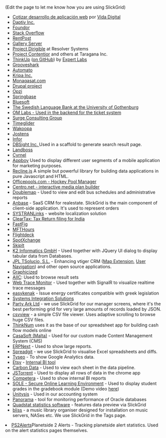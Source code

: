 (Edit the page to let me know how you are using SlickGrid)

<ul>
<li><a href="https://vidadigital.com.mx/es/servicio/fábrica-de-software/cotizar-desarrollo-de-aplicación-web/" target="_blank">Cotizar desarrollo de aplicación web</a> por <a href="https://vidadigital.com.mx/" target="_blank">Vida Digital</a></li>
<li><a href="http://www.daptiv.com" target="_blank">Daptiv Inc.</a></li>

<li><a href="http://www.foundor.com" target="_blank">Foundor</a></li>
<li><a href="http://odata.stackexchange.com" target="_blank">Stack Overflow</a></li>
<li><a href="http://rentpost.com" target="_blank">RentPost</a></li>
<li><a href="http://www.galleryserverpro.com" target="_blank">Gallery Server</a></li>
<li><a href="http://projectdirigible.com/">Project Dirigible</a> at Resolver Systems</li>
<li><a href="http://contentior.com/">Project Contentior</a> and others at Taragana Inc.</li>
<li><a href="http://thinkupapp.com/">ThinkUp</a> (<a href="http://github.com/ginatrapani/thinkup">on GitHub</a>) by <a href="http://expertlabs.org/">Expert Labs</a></li>
<li><a href="http://listen.grooveshark.com" target="_blank">Grooveshark</a></li>
<li><a href="http://automa.to" target="_blank">Automato</a></li>
<li><a href="http://www.kripa.com" target="_blank">Kripa Inc.</a></li>
<li><a href="http://www.monaqasat.com" target="_blank">Monaqasat.com</a></li>
<li><a href="http://drupal.org/project/slickgrid" target="_blank">Drupal project</a></li>
<li><a href="http://www.opzi.com" target="_blank">Opzi</a></li>
<li><a href="http://www.springbase.com" target="_blank">Springbase</a></li>
<li><a href="http://www.bluesoft.com.br" target="_blank">Bluesoft</a></li>
<li><a href="http://spraakbanken.gu.se/korp/" target="_blank">The Swedish Language Bank at the University of Gothenburg</a>
<li><a href="http://www.om-manager.com" target="_blank">OM Labs - Used in the backend for the ticket system</a></li>
<li><a href="http://www.surgeforward.com/" target="_blank">Surge Consulting Group</a></li>
<li><a href="http://www.timeglider.com/" target="_blank">Timeglider</a></li>
<li><a href="http://www.wakoopa.com/" target="_blank">Wakoopa</a></li>
<li><a href="http://www.jostens.com/" target="_blank">Jostens</a></li>
<li><a href="http://www.infor.com/" target="_blank">Infor</a></li>
<li><a href="http://www.dbsight.net" target="_blank">DBSight Inc. </a> Used in a scaffold to generate search result page.</li>
<li><a href="http://www.landboss.com" target="_blank">Landboss</a></li>
<li><a href="http://www.cyrnel.com" target="_blank">Cyrnel</a></li>
<li><a href="https://www.appboy.com" target="_blank">Appboy</a> Used to display different user segments of a mobile application for marketing purposes.</li>
<li><a href="http://reclinejs.com/" target="_blank">Recline.js</a> A simple but powerful library for building data applications in pure Javascript and HTML.</li>
<li><a href="http://www.officepools.com" target="_blank">Officepools.com - Hockey Pool Manager</a></li>
<li><a href="http://www.centro.net" target="_blank">Centro.net - interactive media plan builder</a></li>
<li><a href="http://www.doublemap.com" target="_blank">Doublemap</a> - Used to view and edit bus schedules and administrative reports</li>
<li><a href="http://www.anbase.ru" target="_blank">Anbase</a> - SaaS CRM for realestate. SlickGrid is the main component of client-side application. It's used to represent orders </li>
<li><a href="http://www.systranlinks.com" target="_blank">SYSTRANLinks</a> - website localization solution</li>
<li><a href="http://cleartax.in" target="_blank">ClearTax: Tax Return filing for India</a></li>
<li><a href="http://www.fastfig.com" target="_blank">FastFig</a></li>
<li><a href="https://www.mfthours.com" target="_blank">MFTHours</a></li>
<li><a href="http://flightdeckapp.com" target="_blank">Flightdeck</a></li>
<li><a href="https://www.spotxchange.com" target="_blank">SpotXchange</a></li>
<li><a href="https://www.skipit.com" target="_blank">SkipIt</a></li>
<li><a href="http://www.k2informatics.ch/" target="_blank">K2 Informatics GmbH</a> - Used together with JQuery UI dialog to display tabular data from Databases.</li>
<li><a href="http://www.tsolucio.com/" target="_blank">JPL TSolucio, S.L.</a> - Enhancing vtiger CRM (<a href="http://crmevolutivo.com/doku.php/es:mapenhancements" target="_blank">Map Extension</a>, <a href="http://crmevolutivo.com/doku.php/es:evvtusernav" target="_blank">User Navigation</a>) and other open source applications.</li>
<li><a href="http://www.graphicized.com" target="_blank">Graphicized</a></li>
<li><a href="http://aiic.net/directories/interpreters/byLanguagePairs/from/1/into/2/english-french" target="_blank">AIIC</a>: Used to browse result sets</li>
<li><a href="https://github.com/berndku/webtracemonitor" target="_blank">Web Trace Monitor</a> - Used together with SignalR to visualize realtime trace messages</li>
<li><a href="http://www.easykenak.gr" target="_blank">easykenak</a> - Issue energy certificates compatible with greek legislation</li>
<li><a href="http://sis.lt/en/" target="_blank">Systems Integration Solutions</a></li>
<li><a href="http://www.partyark.co.uk" target="_blank">Party Ark Ltd</a> - we use SlickGrid
for our manager screens, where it's the best performing grid for very large amounts of records
loaded by JSON.</li>
<li><a href="https://github.com/antonycourtney/csvview">csvview</a> - a simple CSV file viewer.  Uses adaptive scrolling to browse huge CSV files.</li>
<li><a href="http://www.thinknum.com/cashflowmodel" target="_blank">ThinkNum</a> uses it as the base of our spreadsheet app for building cash flow models online</li>
<li><a href="http://www.casasoft.com.mt" title="Web design and development from Malta and Europe - Web Applications, Rich Interface Applications (RIA), Interactive HTML5 &amp; Flash Development, Content Management Systems (CMS)" target="_blank">CasaSoft (Malta)</a> - Used for our custom made Content Management System (CMS)</li>
<li><a href="http://https://github.com/webnotes/erpnext">ERPNext</a> - Used to show large reports.</li>
<li><a href="http://www.spreadgit.com">Spreadgit</a> - we use SlickGrid to visualise Excel spreadsheets and diffs.</li>
<li><a href="http://www.tyseo.net">Tyseo</a> - To show Google Analytics data.</li>
<li><a href="http://www.etsy.com">Etsy</a> - <a href="http://bit.ly/1amUycG">Internal BI tool</a></li>
<li><a href="http://carbondata.us">Carbon Data</a> - Used to view each sheet in the data pipeline.</li>
<li><a href="http://jstorrent.com">JSTorrent</a> - Used to display all rows of data in the chrome app</li>
<li><a href="http://competera.net">Competera</a> - Used to show internal BI reports</li>
<li><a href="https://sole.hsc.wvu.edu/">SOLE - Secure Online Learning Environment</a> - Used to display student grades in the gradebook module (Demo video <a href="http://screencast.com/t/deFmbkLVgf">here</a>)</li>
<li><a href="http://www.unitysis.com/">Unitysis</a> - Used in our accounting system</li>
<li><a href="https://github.com/rammpeter/Panorama">Panorama</a> - tool for monitoring performance of Oracle databases</li>
<li><a href="https://stat.tetragy.com/operation/scatterplot">Quadstat statistics software</a> - features data preview via SlickGrid</li>
<li><a href="http://www.blisshq.com/mp3-tag-editor.html">bliss</a> - a music library organiser designed for installation on music servers, NASes etc. We use SlickGrid in the Tags page.</li>
</ul>
<li><a href="http://www.ps2alerts.com">PS2Alerts</a>Planetside 2 Alerts - Tracking planetside alert statistics. Used on the alert statistics pages themselves.</li>
</ul>